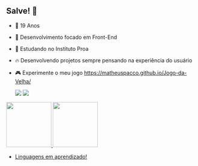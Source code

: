## Salve! 👋

- 🎂 19 Anos 
- 🌱 Desenvolvimento focado em Front-End
- 🚀 Estudando no Instituto Proa
- 🔥 Desenvolvendo projetos sempre pensando na experiência do usuário 
- 🎮 Experimente o meu jogo https://matheuspacco.github.io/Jogo-da-Velha/

  <a href="https://www.instagram.com/matheus_pacco_/" target="_blank"><img src="https://img.shields.io/badge/-Instagram-%23E4405F?style=for-the-badge&logo=instagram&logoColor=white" target="_blank"></a>
  <a href="https://www.linkedin.com/in/matheus-pacco-1875a2214/" target="_blank"><img src="https://img.shields.io/badge/-LinkedIn-%230077B5?style=for-the-badge&logo=linkedin&logoColor=white" target="_blank"></a>
  
<a href="https://github.com/MatheusPacco">
<img height="120em" src="https://github-readme-stats.vercel.app/api?username=matheuspacco&show_icons=true&theme=midnight-purple&include_all_commits=true&count_private=true"/>
<img height="120em" src="https://github-readme-stats.vercel.app/api/top-langs/?username=matheuspacco&layout=compact&langs_count=7&theme=midnight-purple"/>

  - Linguagens em aprendizado!
  
